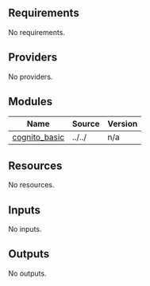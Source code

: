 <!-- BEGIN_TF_DOCS -->
## Requirements

No requirements.

## Providers

No providers.

## Modules

| Name | Source | Version |
|------|--------|---------|
| <a name="module_cognito_basic"></a> [cognito\_basic](#module\_cognito\_basic) | ../../ | n/a |

## Resources

No resources.

## Inputs

No inputs.

## Outputs

No outputs.
<!-- END_TF_DOCS -->